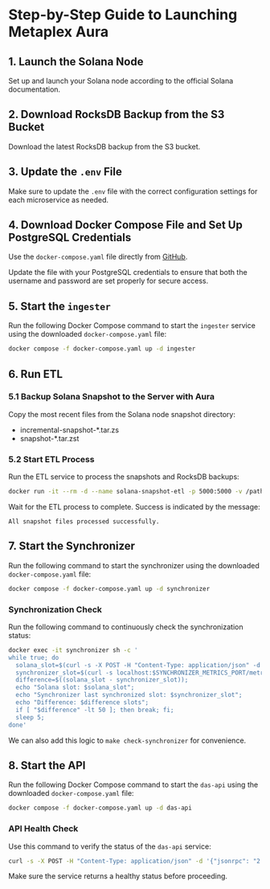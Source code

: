 # Step-by-Step Guide to Launching Metaplex Aura

## 1. Launch the Solana Node

Set up and launch your Solana node according to the official Solana documentation.

## 2. Download RocksDB Backup from the S3 Bucket

Download the latest RocksDB backup from the S3 bucket.

## 3. Update the `.env` File

Make sure to update the `.env` file with the correct configuration settings for each microservice as needed.

## 4. Download Docker Compose File and Set Up PostgreSQL Credentials

Use the `docker-compose.yaml` file directly from [GitHub](https://raw.githubusercontent.com/metaplex-foundation/aura/main/docker-compose.yaml).

Update the file with your PostgreSQL credentials to ensure that both the username and password are set properly for secure access.

## 5. Start the `ingester`

Run the following Docker Compose command to start the `ingester` service using the downloaded `docker-compose.yaml` file:

```bash
docker compose -f docker-compose.yaml up -d ingester
```

## 6. Run ETL

### 5.1 Backup Solana Snapshot to the Server with Aura

Copy the most recent files from the Solana node snapshot directory:

- incremental-snapshot-\*.tar.zs
- snapshot-\*.tar.zst

### 5.2 Start ETL Process

Run the ETL service to process the snapshots and RocksDB backups:

```bash
docker run -it --rm -d --name solana-snapshot-etl -p 5000:5000 -v /path/to/snapshots:/snapshots -e TCP_PORT=5000 ghcr.io/metaplex-foundation/digital-asset-validator-plugin/solana-snapshot-etl:latest
```

Wait for the ETL process to complete. Success is indicated by the message:

```console
All snapshot files processed successfully.
```

## 7. Start the Synchronizer

Run the following command to start the synchronizer using the downloaded `docker-compose.yaml` file:

```bash
docker compose -f docker-compose.yaml up -d synchronizer
```

### Synchronization Check

Run the following command to continuously check the synchronization status:

```bash
docker exec -it synchronizer sh -c '
while true; do
  solana_slot=$(curl -s -X POST -H "Content-Type: application/json" -d '{"jsonrpc": "2.0","id": 1,"method": "getSlot","params": [{"commitment": "processed"}]}' $INGESTER_RPC_HOST | grep -oP "(?<=\"result\":)[0-9]+");
  synchronizer_slot=$(curl -s localhost:$SYNCHRONIZER_METRICS_PORT/metrics | grep "synchronizer_last_synchronized_slot{name=\"last_synchronized_slot\"}" | awk '{print $2}');
  difference=$((solana_slot - synchronizer_slot));
  echo "Solana slot: $solana_slot";
  echo "Synchronizer last synchronized slot: $synchronizer_slot";
  echo "Difference: $difference slots";
  if [ "$difference" -lt 50 ]; then break; fi;
  sleep 5;
done'
```

We can also add this logic to `make check-synchronizer` for convenience.

## 8. Start the API

Run the following Docker Compose command to start the `das-api` using the downloaded `docker-compose.yaml` file:

```bash
docker compose -f docker-compose.yaml up -d das-api
```

### API Health Check
Use this command to verify the status of the `das-api` service:

```bash
curl -s -X POST -H "Content-Type: application/json" -d '{"jsonrpc": "2.0","id": 1,"method": "health"}' http://api_address:api_server_port
```

Make sure the service returns a healthy status before proceeding.

